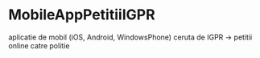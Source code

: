 # MobileAppPetitiiIGPR
aplicatie de mobil (iOS, Android, WindowsPhone) ceruta de IGPR -> petitii online catre politie
